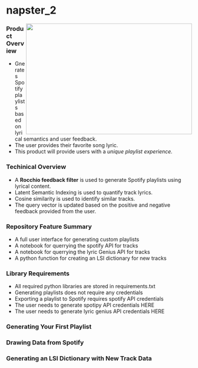 <h1>napster_2</h1>
<img src="https://github.com/Cardoni15/napster_2/blob/main/napster_2.png?raw=true" width="450" height="300" align="right">
<h3> Product Overview </h3>
<ul>
  <li>Gnerates Spotify playlists based on lyrical semantics and user feedback.</li> 
  <li>The user provides their favorite song lyric.</li>
  <li>This product will provide users with a <i>unique playlist experience.</i></li>
</ul>
<h3> Techinical Overview </h3>
<ul>
  <li>A <b>Rocchio feedback filter</b> is used to generate Spotify playlists using lyrical content.</li>
  <li>Latent Semantic Indexing is used to quantify track lyrics.</li>
  <li>Cosine similarity is used to identify similar tracks.</li> 
  <li>The query vector is updated based on the positive and negative feedback provided from the user.</li>
 </ul>

<h3> Repository Feature Summary </h3>
<ul>
  <li> A full user interface for generating custom playlists</li>
  <li> A notebook for querrying the spotify API for tracks</li>
  <li> A notebook for querrying the lyric Genius API for tracks</li>
  <li> A python function for creating an LSI dictionary for new tracks</li>
 </ul>
<h3> Library Requirements </h3>
<ul>
<li>All required python libraries are stored in requirements.txt</li>
<li>Generating playlists does not require any credentials</li> 
<li>Exporting a playlist to Spotify requires spotify API credentials </li>
<li>The user needs to generate spotipy API credentials HERE </li>
<li>The user needs to generate lyric genius API credentials HERE </li>
</ul>
<h3> Generating Your First Playlist </h3>

<h3> Drawing Data from Spotify </h3>

<h3> Generating an LSI Dictionary with New Track Data </h3>





